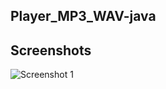 ## Player_MP3_WAV-java

## Screenshots

![Screenshot 1](http://telematico-tools.azurewebsites.net/cloud/java/ReproductorMP3/1.png)

